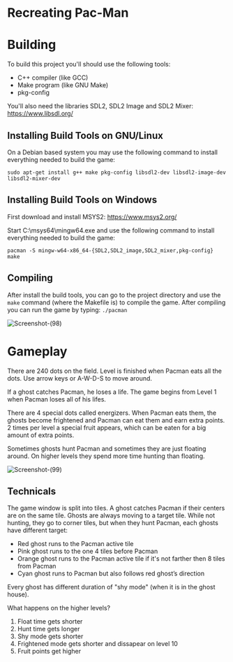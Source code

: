 Recreating Pac-Man
==================

# Building #

To build this project you'll should use the following tools:

* C++ compiler (like GCC)
* Make program (like GNU Make)
* pkg-config

You'll also need the libraries SDL2, SDL2 Image and SDL2 Mixer: https://www.libsdl.org/

## Installing Build Tools on GNU/Linux ##

On a Debian based system you may use the following command to install everything needed to build the game:
   
    sudo apt-get install g++ make pkg-config libsdl2-dev libsdl2-image-dev libsdl2-mixer-dev

## Installing Build Tools on Windows ##

First download and install MSYS2: https://www.msys2.org/

Start C:\msys64\mingw64.exe and use the following command to install everything needed to build the game:

    pacman -S mingw-w64-x86_64-{SDL2,SDL2_image,SDL2_mixer,pkg-config} make

## Compiling ##

After install the build tools, you can go to the project directory and use the `make` command (where the Makefile is) to compile the game.  After compiling you can run the game by typing: `./pacman`

![Screenshot-(98)](https://user-images.githubusercontent.com/50684862/64925988-da904b80-d800-11e9-954d-616fedf801ab.jpg)

# Gameplay #

There are 240 dots on the field.  Level is finished when Pacman eats all the dots.  Use arrow keys or A-W-D-S to move around.

If a ghost catches Pacman, he loses a life.  The game begins from Level 1 when Pacman loses all of his lifes.

There are 4 special dots called energizers.  When Pacman eats them, the ghosts become frightened and Pacman can eat them and earn extra points.  2 times per level a special fruit appears, which can be eaten for a big amount of extra points.

Sometimes ghosts hunt Pacman and sometimes they are just floating around.  On higher levels they spend more time hunting than floating.

![Screenshot-(99)](https://user-images.githubusercontent.com/50684862/64925996-f1cf3900-d800-11e9-84ba-78946ca5b160.jpg)

## Technicals

The game window is split into tiles.  A ghost catches Pacman if their centers are on the same tile.  Ghosts are always moving to a target tile.  While not hunting, they go to corner tiles, but when they hunt Pacman, each ghosts have different target:

* Red ghost runs to the Pacman active tile
* Pink ghost runs to the one 4 tiles before Pacman
* Orange ghost runs to the Pacman active tile if it's not farther then 8 tiles from Pacman
* Cyan ghost runs to Pacman but also follows red ghost’s direction

Every ghost has different duration of "shy mode" (when it is in the ghost house).

What happens on the higher levels?

1. Float time gets shorter
2. Hunt time gets longer
3. Shy mode gets shorter
4. Frightened mode gets shorter and dissapear on level 10
5. Fruit points get higher
